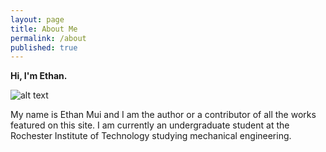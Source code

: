 ```yaml
---
layout: page
title: About Me
permalink: /about
published: true
---
```

**Hi, I'm Ethan.**

![alt text](http://imgur.com/a/tT5nV "Me")


My name is Ethan Mui and I am the author or a contributor of all the works featured on this site. I am currently an undergraduate student at the Rochester Institute of Technology studying mechanical engineering.
